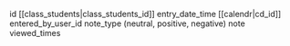id
[[class_students|class_students_id]]
entry_date_time
[[calendr|cd_id]]
entered_by_user_id
note_type (neutral, positive, negative)
note
viewed_times
